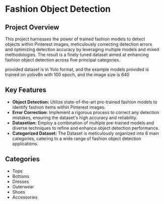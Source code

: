 # Fashion Object Detection
## Project Overview
This project harnesses the power of trained fashion models to detect objects within Pinterest images, meticulously correcting detection errors and optimizing detection accuracy by leveraging multiple models and mixed methodologies. The result is a finely tuned dataset aimed at enhancing fashion object detection across five principal categories.

provided dataset is in Yolo format, and the example models provided is trained on yolov8n with 100 epoch, and the image size is 640

## Key Features
- **Object Detection:** Utilize state-of-the-art pre-trained fashion models to identify fashion items within Pinterest images.
- **Error Correction:** Implement a rigorous process to correct any detection mistakes, ensuring the dataset's high accuracy and reliability.
- **Datasetion:** Employ a combination of multiple pre-trained models and diverse techniques to refine and enhance object detection performance.
- **Categorized Dataset:** The Dataset is meticulously organized into 6 main categories, catering to a wide range of fashion object detection applications.

## Categories
- Tops
- Bottoms
- Dresses
- Outerwear
- Shoes
- Accessories
